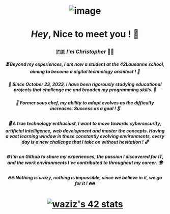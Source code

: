 # <p align="center"> ![image](https://github.com/ChrstphrChevalier/42Lausanne/assets/146819291/0b914e58-17e3-418d-9cda-1bbaaaa82b79) </p>

# <p align="center"> *Hey*, Nice to meet you ! 🙂 </p>

### <p align="center"> 🇫🇷 *I'm Christopher* ✌🏼 </p>

##### <p align="center"> ⏳ Beyond my experiences, I am now a student at the 42Lausanne school, aiming to become a digital technology architect ! 🚀 </p>

##### <p align="center"> 📖 Since October 23, 2023, I have been rigorously studying educational projects that challenge me and broaden my programming skills. 🌋 </p>

##### <p align="center"> 🦾 Former sous chef, my ability to adapt evolves as the difficulty increases. Success as a goal ! 🎖️ </p>

##### <p align="center"> 🖥️ A true technology enthusiast, I want to move towards cybersecurity, artificial intelligence, web development and master the concepts. Having a vast learning window in these constantly evolving environments, every day is a new challenge that I take on without hesitation ! 🔓 </p>

##### <p align="center"> 🌐 I'm on Github to share my experiences, the passion I discovered for IT, and the work environments I've contributed to throughout my career. 🌍 </p>

#### <p align="center"> 🔥🔥 *Nothing is crazy, nothing is impossible, since we believe in it, we go for it !* 🔥🔥 </p>

# <p align="center"> [![waziz's 42 stats](https://badge.mediaplus.ma/binary/waziz?1337Badge=off&UM6P=off)](https://github.com/oakoudad/badge42) </p>

